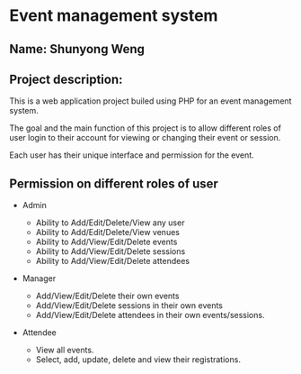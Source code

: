 # Event management system
## Name: Shunyong Weng 
## Project description: 

This is a web application project builed using PHP for an event management system.

The goal and the main function of this project is to allow different roles of user login to their account for viewing or changing their event or session.

Each user has their unique interface and permission for the event.


## Permission on different roles of user
 - Admin 
    * Ability to Add/Edit/Delete/View any user
    * Ability to Add/Edit/Delete/View venues
    * Ability to Add/View/Edit/Delete events
    * Ability to Add/View/Edit/Delete sessions
    * Ability to Add/View/Edit/Delete  attendees

 - Manager
    * Add/View/Edit/Delete their own events
    * Add/View/Edit/Delete sessions in their own events
    * Add/View/Edit/Delete attendees in their own events/sessions.
    
 - Attendee
    * View all events.
    * Select, add, update, delete and view their registrations.

